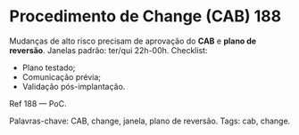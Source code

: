 # Procedimento de Change (CAB) 188

Mudanças de alto risco precisam de aprovação do **CAB** e **plano de reversão**.
Janelas padrão: ter/qui 22h-00h.
Checklist:
- Plano testado;
- Comunicação prévia;
- Validação pós-implantação.

Ref 188 — PoC.

Palavras-chave: CAB, change, janela, plano de reversão.
Tags: cab, change.
